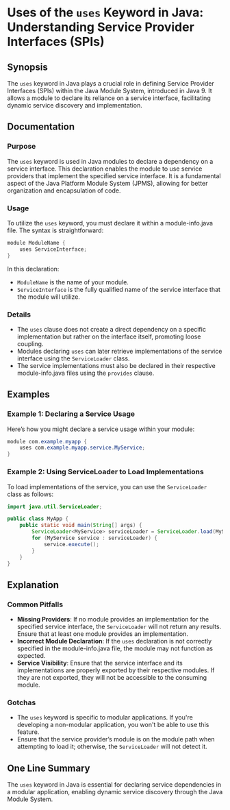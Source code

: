 <!--
Meta Description: # Uses of the `uses` Keyword in Java: Understanding Service Provider Interfaces (SPIs) ## Synopsis The `uses` keyword in Java plays a crucial role in ...
Meta Keywords: service, module, java, uses, serviceloader
-->

# Uses of the `uses` Keyword in Java: Understanding Service Provider Interfaces (SPIs)

## Synopsis
The `uses` keyword in Java plays a crucial role in defining Service Provider Interfaces (SPIs) within the Java Module System, introduced in Java 9. It allows a module to declare its reliance on a service interface, facilitating dynamic service discovery and implementation.

## Documentation
### Purpose
The `uses` keyword is used in Java modules to declare a dependency on a service interface. This declaration enables the module to use service providers that implement the specified service interface. It is a fundamental aspect of the Java Platform Module System (JPMS), allowing for better organization and encapsulation of code.

### Usage
To utilize the `uses` keyword, you must declare it within a module-info.java file. The syntax is straightforward:

```java
module ModuleName {
    uses ServiceInterface;
}
```

In this declaration:
- `ModuleName` is the name of your module.
- `ServiceInterface` is the fully qualified name of the service interface that the module will utilize.

### Details
- The `uses` clause does not create a direct dependency on a specific implementation but rather on the interface itself, promoting loose coupling.
- Modules declaring `uses` can later retrieve implementations of the service interface using the `ServiceLoader` class.
- The service implementations must also be declared in their respective module-info.java files using the `provides` clause.

## Examples
### Example 1: Declaring a Service Usage
Here’s how you might declare a service usage within your module:

```java
module com.example.myapp {
    uses com.example.myapp.service.MyService;
}
```

### Example 2: Using ServiceLoader to Load Implementations
To load implementations of the service, you can use the `ServiceLoader` class as follows:

```java
import java.util.ServiceLoader;

public class MyApp {
    public static void main(String[] args) {
        ServiceLoader<MyService> serviceLoader = ServiceLoader.load(MyService.class);
        for (MyService service : serviceLoader) {
            service.execute();
        }
    }
}
```

## Explanation
### Common Pitfalls
- **Missing Providers**: If no module provides an implementation for the specified service interface, the `ServiceLoader` will not return any results. Ensure that at least one module provides an implementation.
- **Incorrect Module Declaration**: If the `uses` declaration is not correctly specified in the module-info.java file, the module may not function as expected.
- **Service Visibility**: Ensure that the service interface and its implementations are properly exported by their respective modules. If they are not exported, they will not be accessible to the consuming module.

### Gotchas
- The `uses` keyword is specific to modular applications. If you're developing a non-modular application, you won't be able to use this feature.
- Ensure that the service provider’s module is on the module path when attempting to load it; otherwise, the `ServiceLoader` will not detect it.

## One Line Summary
The `uses` keyword in Java is essential for declaring service dependencies in a modular application, enabling dynamic service discovery through the Java Module System.